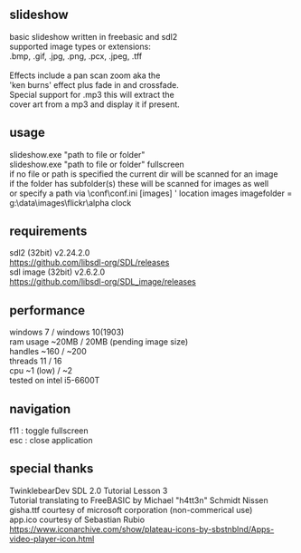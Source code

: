 ## slideshow
basic slideshow written in freebasic and sdl2\
supported image types or extensions:\
.bmp, .gif, .jpg, .png, .pcx, .jpeg, .tff\
\
Effects include a pan scan zoom aka the\
'ken burns' effect plus fade in and crossfade.\
Special support for .mp3 this will extract the\
cover art from a mp3 and display it if present.
## usage
slideshow.exe "path to file or folder"\
slideshow.exe "path to file or folder" fullscreen\
if no file or path is specified the current dir will be scanned for an image\
if the folder has subfolder(s) these will be scanned for images as well
\
or specify a path via \conf\conf.ini
[images]
' location images
imagefolder = g:\data\images\flickr\alpha clock
## requirements
sdl2 (32bit) v2.24.2.0\
https://github.com/libsdl-org/SDL/releases
\
sdl image (32bit) v2.6.2.0\
https://github.com/libsdl-org/SDL_image/releases
## performance
windows 7 / windows 10(1903)\
ram usage ~20MB / 20MB (pending image size)\
handles   ~160 / ~200\
threads   11 / 16\
cpu       ~1 (low) / ~2\
tested on intel i5-6600T
## navigation
f11                                 : toggle fullscreen\
esc                                 : close application
## special thanks
TwinklebearDev SDL 2.0 Tutorial Lesson 3\
Tutorial translating to FreeBASIC by Michael "h4tt3n" Schmidt Nissen\
gisha.ttf courtesy of microsoft corporation (non-commerical use)\
app.ico courtesy of Sebastian Rubio\
https://www.iconarchive.com/show/plateau-icons-by-sbstnblnd/Apps-video-player-icon.html

